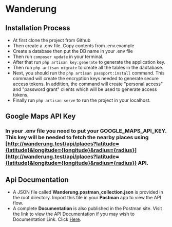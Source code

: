 # Wanderung

## Installation Process

-   At first clone the project from Github
-   Then create a .env file. Copy contents from .env.example
-   Create a database then put the DB name in your .env file
-   Then run `composer update` in your terminal.
-   After that run `php artisan key:generate` to generate the application key.
-   Then run `php artisan migrate` to create all the tables in the dadtabase.
-   Next, you should run the `php artisan passport:install` command. This command will create the encryption keys needed to generate secure access tokens. In addition, the command will create "personal access" and "password grant" clients which will be used to generate access tokens.
-   Finally run `php artisan serve` to run the project in your localhost.

## Google Maps API Key

### In your .env file you need to put your **GOOGLE_MAPS_API_KEY**. This key will be needed to fetch the nearby places using [http://wanderung.test/api/places?latitude={latitude}&longitude={longitude}&radius={radius}](http://wanderung.test/api/places?latitude={latitude}&longitude={longitude}&radius={radius}) API.

## Api Documentation

-   A JSON file called **Wanderung.postman_collection.json** is provided in the root directory. Import this file in your **Postman** app to view the API flow.
-   A complete **Documentation** is also published in the Postman site. Visit the link to view the API Documentation if you may wish to
    Documentation Link. Click [Here](https://documenter.getpostman.com/view/10879134/2s93sW7uZf).
